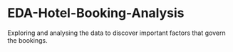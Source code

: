# EDA-Hotel-Booking-Analysis
Exploring and analysing the data to discover important factors that govern the bookings.
